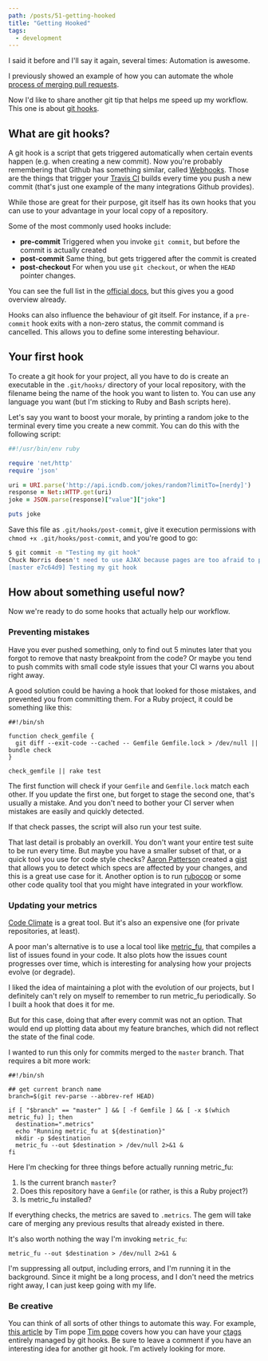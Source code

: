 ```yaml
---
path: /posts/51-getting-hooked
title: "Getting Hooked"
tags:
  - development
---
```


I said it before and I'll say it again, several times: Automation is awesome.

I previously showed an example of how you can automate the whole [process of merging pull requests](https://blog.groupbuddies.com/posts/44-easily-merging-pull-requests).

Now I'd like to share another git tip that helps me speed up my workflow. This one is about [git hooks](http://git-scm.com/book/en/v2/Customizing-Git-Git-Hooks).

## What are git hooks?

A git hook is a script that gets triggered automatically when certain events happen (e.g. when creating a new commit). Now you're probably remembering that Github has something similar, called [Webhooks](https://developer.github.com/webhooks/). Those are the things that trigger your [Travis CI](https://travis-ci.org/) builds every time you push a new commit (that's just one example of the many integrations Github provides).

While those are great for their purpose, git itself has its own hooks that you can use to your advantage in your local copy of a repository.

Some of the most commonly used hooks include:

* **pre-commit** Triggered when you invoke `git commit`, but before the commit is actually created
* **post-commit** Same thing, but gets triggered after the commit is created
* **post-checkout** For when you use `git checkout`, or when the `HEAD` pointer changes.

You can see the full list in the [official docs](http://git-scm.com/docs/githooks), but this gives you a good overview already.

Hooks can also influence the behaviour of git itself. For instance, if a `pre-commit` hook exits with a non-zero status, the commit command is cancelled. This allows you to define some interesting behaviour.

## Your first hook

To create a git hook for your project, all you have to do is create an executable in the `.git/hooks/` directory of your local repository, with the filename being the name of the hook you want to listen to. You can use any language you want (but I'm sticking to Ruby and Bash scripts here).

Let's say you want to boost your morale, by printing a random joke to the terminal every time you create a new commit. You can do this with the following script:

```ruby
##!/usr/bin/env ruby

require 'net/http'
require 'json'

uri = URI.parse('http://api.icndb.com/jokes/random?limitTo=[nerdy]')
response = Net::HTTP.get(uri)
joke = JSON.parse(response)["value"]["joke"]

puts joke
```

Save this file as `.git/hooks/post-commit`, give it execution permissions with `chmod +x .git/hooks/post-commit`, and you're good to go:

```bash
$ git commit -m "Testing my git hook"
Chuck Norris doesn't need to use AJAX because pages are too afraid to postback anyways.
[master e7c64d9] Testing my git hook
```

## How about something useful now?

Now we're ready to do some hooks that actually help our workflow.

### Preventing mistakes

Have you ever pushed something, only to find out 5 minutes later that you forgot to remove that nasty breakpoint from the code? Or maybe you tend to push commits with small code style issues that your CI warns you about right away.

A good solution could be having a hook that looked for those mistakes, and prevented you from committing them. For a Ruby project, it could be something like this:

```shell
##!/bin/sh

function check_gemfile {
  git diff --exit-code --cached -- Gemfile Gemfile.lock > /dev/null || bundle check
}

check_gemfile || rake test
```

The first function will check if your `Gemfile` and `Gemfile.lock` match each other. If you update the first one, but forget to stage the second one, that's usually a mistake. And you don't need to bother your CI server when mistakes are easily and quickly detected.

If that check passes, the script will also run your test suite.

That last detail is probably an overkill. You don't want your entire test suite to be run every time. But maybe you have a smaller subset of that, or a quick tool you use for code style checks? [Aaron Patterson](https://twitter.com/tenderlove) created a [gist](https://gist.github.com/tenderlove/fba8eaf2b2e3d84d77c5#file-cov-rb) that allows you to detect which specs are affected by your changes, and this is a great use case for it.
Another option is to run [rubocop](https://github.com/bbatsov/rubocop) or some other code quality tool that you might have integrated in your workflow.

### Updating your metrics

[Code Climate](https://codeclimate.com/) is a great tool. But it's also an expensive one (for private repositories, at least).

A poor man's alternative is to use a local tool like [metric_fu](https://github.com/metricfu), that compiles a list of issues found in your code. It also plots how the issues count progresses over time, which is interesting for analysing how your projects evolve (or degrade).

I liked the idea of maintaining a plot with the evolution of our projects, but I definitely can't rely on myself to remember to run metric_fu periodically. So I built a hook that does it for me.

But for this case, doing that after every commit was not an option. That would end up plotting data about my feature branches, which did not reflect the state of the final code.

I wanted to run this only for commits merged to the `master` branch. That requires a bit more work:

```shell
##!/bin/sh

## get current branch name
branch=$(git rev-parse --abbrev-ref HEAD)

if [ "$branch" == "master" ] && [ -f Gemfile ] && [ -x $(which metric_fu) ]; then
  destination=".metrics"
  echo "Running metric_fu at ${destination}"
  mkdir -p $destination
  metric_fu --out $destination > /dev/null 2>&1 &
fi
```

Here I'm checking for three things before actually running metric_fu:
1. Is the current branch `master`?
2. Does this repository have a `Gemfile` (or rather, is this a Ruby project?)
3. Is metric_fu installed?

If everything checks, the metrics are saved to `.metrics`. The gem will take care of merging any previous results that already existed in there.

It's also worth nothing the way I'm invoking `metric_fu`:

```shell
metric_fu --out $destination > /dev/null 2>&1 &
```

I'm suppressing all output, including errors, and I'm running it in the background. Since it might be a long process, and I don't need the metrics right away, I can just keep going with my life.



### Be creative

You can think of all sorts of other things to automate this way. For example, [this article](http://tbaggery.com/2011/08/08/effortless-ctags-with-git.html) by Tim pope [Tim pope](https://twitter.com/tpope) covers how you can have your [ctags](http://ctags.sourceforge.net/) entirely managed by git hooks.
Be sure to leave a comment if you have an interesting idea for another git hook. I'm actively looking for more.
